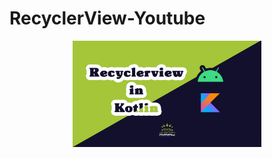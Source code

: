 # RecyclerView-Youtube

<center>
<img alt="Ezatpanah RecyclerView-Youtube" src="Recyclerview.jpg" width="60%">  
</center>
